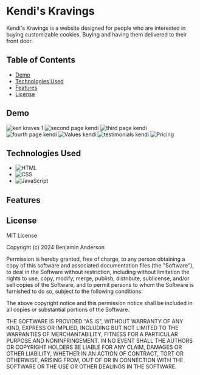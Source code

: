 # Kendi's Kravings

Kendi's Kravings is a website designed for people who are interested in buying customizable cookies. Buying and having them delivered to their front door. 

## Table of Contents

- [Demo](#demo)
- [Technologies Used](#technologies-used)
- [Features](#features)
- [License](#license)

## Demo

![ken kraves 1](https://github.com/Selvawen/Kendi-s-Kravings/assets/111338548/54ba4506-949c-48aa-8399-c5bcb3af9d6c)
![second page kendi](https://github.com/Selvawen/Kendi-s-Kravings/assets/111338548/a35c4874-6e09-41e5-8ec0-1f2ecc3adc55)
![third page kendi](https://github.com/Selvawen/Kendi-s-Kravings/assets/111338548/98f098a8-5f27-4642-b479-9200d7148ff4)
![fourth page kendi](https://github.com/Selvawen/Kendi-s-Kravings/assets/111338548/22a0175f-4372-4112-8278-c16b3264235b)
![Values kendi](https://github.com/Selvawen/Kendi-s-Kravings/assets/111338548/4e58081a-1582-4830-a271-8e6648cc6a93)
![testimonials kendi](https://github.com/Selvawen/Kendi-s-Kravings/assets/111338548/61455ef0-efc0-4c94-8f73-14bc49f9cb7a)
![Pricing](https://github.com/Selvawen/Kendi-s-Kravings/assets/111338548/bfee0e43-cb37-48f0-9e8b-62242f50910a)




## Technologies Used

- ![HTML](https://img.shields.io/badge/HTML-E34F26?logo=html5&logoColor=white&color=E34F26)
- ![CSS](https://img.shields.io/badge/CSS-1572B6?logo=css3&logoColor=white&color=1572B6)
- ![JavaScript](https://img.shields.io/badge/JavaScript-F7DF1E?logo=javascript&logoColor=white&color=F7DF1E)

## Features

## License

MIT License

Copyright (c) 2024 Benjamin Anderson

Permission is hereby granted, free of charge, to any person obtaining a copy
of this software and associated documentation files (the "Software"), to deal
in the Software without restriction, including without limitation the rights
to use, copy, modify, merge, publish, distribute, sublicense, and/or sell
copies of the Software, and to permit persons to whom the Software is
furnished to do so, subject to the following conditions:

The above copyright notice and this permission notice shall be included in all
copies or substantial portions of the Software.

THE SOFTWARE IS PROVIDED "AS IS", WITHOUT WARRANTY OF ANY KIND, EXPRESS OR
IMPLIED, INCLUDING BUT NOT LIMITED TO THE WARRANTIES OF MERCHANTABILITY,
FITNESS FOR A PARTICULAR PURPOSE AND NONINFRINGEMENT. IN NO EVENT SHALL THE
AUTHORS OR COPYRIGHT HOLDERS BE LIABLE FOR ANY CLAIM, DAMAGES OR OTHER
LIABILITY, WHETHER IN AN ACTION OF CONTRACT, TORT OR OTHERWISE, ARISING FROM,
OUT OF OR IN CONNECTION WITH THE SOFTWARE OR THE USE OR OTHER DEALINGS IN THE
SOFTWARE.
